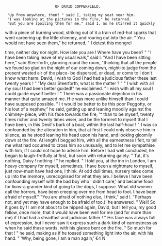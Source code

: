                            OF DAVID COPPERFIELD.

     "Up from anywhere, then? " said I, taking my seat near him.
     "I was looking at the pictures in the fire," he returned.
     "But you are spoiling them for me," said I, as he stirred it quickly
  with a piece of burning wood, striking out of it a train of red-hot sparks
  that went careering up the little chimney, and roaring out into the air.
     " You would not have seen them," he returned. " I detest this mongrel

 time, neither day nor night. How late you are ! Where have you been? "
     "I have been taking leave of my usual walk," said I.
    "And I have been sitting here," said Steerforth, glancing round the
 room, "thinking that all the people we found so glad on the night of our
 coming down, might-to judge from the present wasted air of the place-
 be dispersed, or dead, or come to I don't know what harm. David, I
 wish to God I had had a judicious father these last twenty years ! "
    "My dear Steerforth, what is the matter ? "
    " I wish with all my soul I had been better guided!" he exclaimed.
 " I wish with all my soul I could guide myself better ! "
    There was a passionate dejection in his manner that quite amazed me.
 H e was more unlike himself than I could have supposed possible.
    " I t would be better to be this poor Peggotty, or his lout of a
 nephew," he said, getting up and leaning moodily against the chimney-
 piece, with his face towards the fire, '* than to be myself, twenty times
 richer and twenty times wiser, and be the torment to myself that I have
 been, in this Devil's bark of a boat, within the last half-hour ! "
    I was so confounded by the alteration in him, that at first I could only
 observe him in silence, as he stood leaning his head upon his hand, and
 looking gloomily down at the fire. At length I begged him, with all the
 earnestness I felt, to tell me what had occurred to cross him so unusually,
 and to let me sympathise with him, if I could not hope to advise him.
 Before I had well concluded, he began to laugh-fretfully at first, but
 soon with returning gaiety.
    " Tut, it's nothing, Daisy ! nothing ! " he replied.     " I told you, at
the inn in London, I am heavy company for myself, sometimes. I have
been a nightmare to myself, just now-must have had one, I think. At
 odd dull times, nursery tales come up into the memory, unrecognised for
what they are. I believe I have been confounding myself with the bad
 boy who ' didn't care,' and became food for lions-a grander kind of going
to the dogs, I suppose. What old women call the horrors, have been
 creeping over me from head to foot. I have been afraid of myself."
    "You are afraid of nothing else, I think," said I.
    "Perhaps not, and yet may have enough to be afraid of too,)' he
answered. " Well! So it goes by ! I am not about to be hipped again,
David; but I tell you, my good fellow, once more, that it would have
been well for me (and for more than me) if I had had a steadfast and
judicious father ! "
    His face was always full of expression, but I never saw it express such
a dark kind of earnestness as when he said these words, with his glance
bent on the fire.
    " So much for that ! " he said, making as if he tossed something light
into the air, with his hand.
                 " 'Why,    being gone, I am a man again,'
                                                             €4   N
